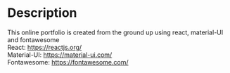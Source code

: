 # Description

This online portfolio is created from the ground up using react, material-UI and fontawesome<br>
React: https://reactjs.org/  
Material-UI: https://material-ui.com/  
Fontawesome: https://fontawesome.com/
